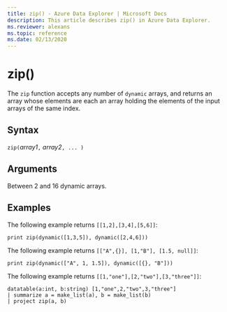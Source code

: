 ```yaml
---
title: zip() - Azure Data Explorer | Microsoft Docs
description: This article describes zip() in Azure Data Explorer.
ms.reviewer: alexans
ms.topic: reference
ms.date: 02/13/2020
---
```

# zip()

The `zip` function accepts any number of `dynamic` arrays, and returns an
array whose elements are each an array holding the elements of the input
arrays of the same index.

## Syntax

`zip(`*array1*`,` *array2*`, ... )`

## Arguments

Between 2 and 16 dynamic arrays.

## Examples

The following example returns `[[1,2],[3,4],[5,6]]`:

```kusto
print zip(dynamic([1,3,5]), dynamic([2,4,6]))
```

The following example returns `[["A",{}], [1,"B"], [1.5, null]]`:

```kusto
print zip(dynamic(["A", 1, 1.5]), dynamic([{}, "B"]))
```

The following example returns `[[1,"one"],[2,"two"],[3,"three"]]`:

```kusto
datatable(a:int, b:string) [1,"one",2,"two",3,"three"]
| summarize a = make_list(a), b = make_list(b)
| project zip(a, b)
```